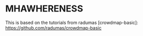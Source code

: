 # MHAWHERENESS

This is based on the tutorials from radumas 
[crowdmap-basic]: https://github.com/radumas/crowdmap-basic
